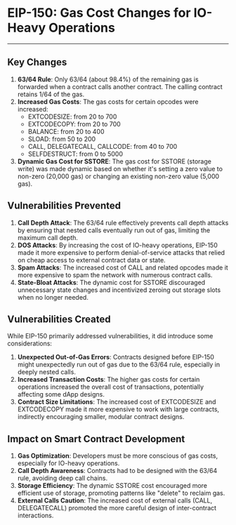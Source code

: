 # EIP-150: Gas Cost Changes for IO-Heavy Operations

---

## Key Changes

1. **63/64 Rule**: Only 63/64 (about 98.4%) of the remaining gas is forwarded when a contract calls another contract. The calling contract retains 1/64 of the gas.
2. **Increased Gas Costs**: The gas costs for certain opcodes were increased:
    - EXTCODESIZE: from 20 to 700
    - EXTCODECOPY: from 20 to 700
    - BALANCE: from 20 to 400
    - SLOAD: from 50 to 200
    - CALL, DELEGATECALL, CALLCODE: from 40 to 700
    - SELFDESTRUCT: from 0 to 5000
3. **Dynamic Gas Cost for SSTORE**: The gas cost for SSTORE (storage write) was made dynamic based on whether it's setting a zero value to non-zero (20,000 gas) or changing an existing non-zero value (5,000 gas).

## Vulnerabilities Prevented

1. **Call Depth Attack**: The 63/64 rule effectively prevents call depth attacks by ensuring that nested calls eventually run out of gas, limiting the maximum call depth.
2. **DOS Attacks**: By increasing the cost of IO-heavy operations, EIP-150 made it more expensive to perform denial-of-service attacks that relied on cheap access to external contract data or state.
3. **Spam Attacks**: The increased cost of CALL and related opcodes made it more expensive to spam the network with numerous contract calls.
4. **State-Bloat Attacks**: The dynamic cost for SSTORE discouraged unnecessary state changes and incentivized zeroing out storage slots when no longer needed.

## Vulnerabilities Created

While EIP-150 primarily addressed vulnerabilities, it did introduce some considerations:

1. **Unexpected Out-of-Gas Errors**: Contracts designed before EIP-150 might unexpectedly run out of gas due to the 63/64 rule, especially in deeply nested calls.
2. **Increased Transaction Costs**: The higher gas costs for certain operations increased the overall cost of transactions, potentially affecting some dApp designs.
3. **Contract Size Limitations**: The increased cost of EXTCODESIZE and EXTCODECOPY made it more expensive to work with large contracts, indirectly encouraging smaller, modular contract designs.

## Impact on Smart Contract Development

1. **Gas Optimization**: Developers must be more conscious of gas costs, especially for IO-heavy operations.
2. **Call Depth Awareness**: Contracts had to be designed with the 63/64 rule, avoiding deep call chains.
3. **Storage Efficiency**: The dynamic SSTORE cost encouraged more efficient use of storage, promoting patterns like "delete" to reclaim gas.
4. **External Calls Caution**: The increased cost of external calls (CALL, DELEGATECALL) promoted the more careful design of inter-contract interactions.